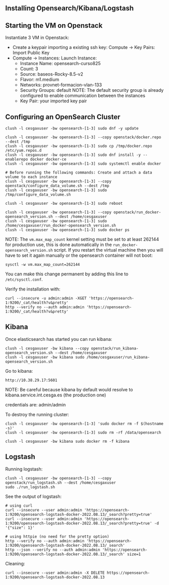 ## Installing Opensearch/Kibana/Logstash
## Starting the VM on Openstack
Instantiate 3 VM in Openstack:
- Create a keypair importing a existing ssh key:  Compute -> Key Pairs: Import Public Key
- Compute -> Instances: Launch Instance:
  - Instance Name: opensearch-curso825
  - Count: 3
  - Source: baseos-Rocky-8.5-v2
  - Flavor: m1.medium
  - Networks: provnet-formacion-vlan-133
  - Security Groups: default
    NOTE: The default security group is already configured to enable communication between the instances
  - Key Pair: your imported key pair

## Configuring an OpenSearch Cluster
```
clush -l cesgaxuser -bw opensearch-[1-3] sudo dnf -y update

clush -l cesgaxuser -bw opensearch-[1-3] --copy openstack/docker.repo --dest /tmp
clush -l cesgaxuser -bw opensearch-[1-3] sudo cp /tmp/docker.repo /etc/yum.repos.d
clush -l cesgaxuser -bw opensearch-[1-3] sudo dnf install -y --enablerepo docker docker-ce
clush -l cesgaxuser -bw opensearch-[1-3] sudo systemctl enable docker

# Before running the following commands: Create and attach a data volume to each instance
clush -l cesgaxuser -bw opensearch-[1-3] --copy openstack/configure_data_volume.sh --dest /tmp
clush -l cesgaxuser -bw opensearch-[1-3] sudo /tmp/configure_data_volume.sh

clush -l cesgaxuser -bw opensearch-[1-3] sudo reboot

clush -l cesgaxuser -bw opensearch-[1-3] --copy openstack/run_docker-opensearch_version.sh --dest /home/cesgaxuser
clush -l cesgaxuser -bw opensearch-[1-3] sudo /home/cesgaxuser/run_docker-opensearch_version.sh
clush -l cesgaxuser -bw opensearch-[1-3] sudo docker ps

```

NOTE: The `vm.max_map_count` kernel setting must be set to at least 262144 for production use, this is done automatically in the `run_docker-opensearch_version.sh` script.
If you restart the virtual machine then you will have to set it again manually or the opensearch container will not boot:
```
sysctl -w vm.max_map_count=262144
```
You can make this change permanent by adding this line to `/etc/sysctl.conf`.


Verify the installation with:

```
curl --insecure -u admin:admin -XGET 'https://opensearch-1:9200/_cat/health?v&pretty'
http --verify no --auth admin:admin 'https://opensearch-1:9200/_cat/health?v&pretty'
```

## Kibana
Once elasticsearch has started you can run kibana:
```
clush -l cesgaxuser -bw kibana --copy openstack/run_kibana-opensearch_version.sh --dest /home/cesgaxuser
clush -l cesgaxuser -bw kibana sudo /home/cesgaxuser/run_kibana-opensearch_version.sh
```

Go to kibana:

    http://10.38.29.17:5601

NOTE: Be careful because kibana by default would resolve to kibana.service.int.cesga.es (the production one)

credentials are: admin/admin

To destroy the running cluster:
```
clush -l cesgaxuser -bw opensearch-[1-3] 'sudo docker rm -f $(hostname -s)'
clush -l cesgaxuser -bw opensearch-[1-3] sudo rm -rf /data/opensearch

clush -l cesgaxuser -bw kibana sudo docker rm -f kibana
```

## Logstash
Running logstash:
```
clush -l cesgaxuser -bw opensearch-[1-3] --copy openstack/run_logstash.sh --dest /home/cesgaxuser
sudo ./run_logstash.sh
```

See the output of logstash:
```
# using curl
curl --insecure --user admin:admin 'https://opensearch-1:9200/opensearch-logstash-docker-2022.08.13/_search?pretty=true'
curl --insecure --user admin:admin 'https://opensearch-1:9200/opensearch-logstash-docker-2022.08.13/_search?pretty=true' -d '{"size": 1}'

# using httpie (no need for the pretty option)
http --verify no --auth admin:admin 'https://opensearch-1:9200/opensearch-logstash-docker-2022.08.13/_search'
http --json --verify no --auth admin:admin 'https://opensearch-1:9200/opensearch-logstash-docker-2022.08.13/_search' size=1
```

Cleaning:
```
curl --insecure --user admin:admin -X DELETE https://opensearch-1:9200/opensearch-logstash-docker-2022.08.13
```
